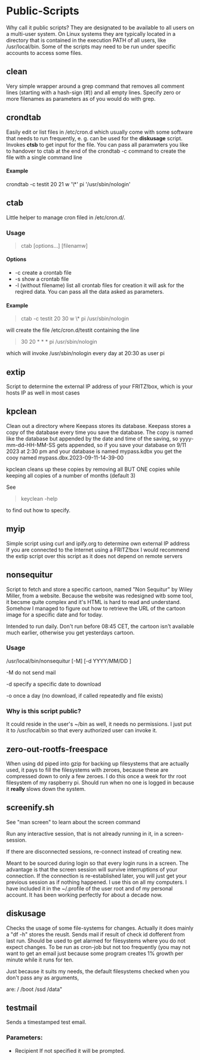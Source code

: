 # Public-Scripts
Why call it public scripts?
They are designated to be 
available to all users on 
a multi-user system. On Linux systems they are typically located
in a directory that is contained 
in the execution PATH of all users,
like /usr/local/bin.
Some of the scripts may need 
to be run under specific
accounts to access some files.

## clean
Very simple wrapper around
a grep command that removes
all comment lines (starting
with a hash-sign (#)) and
all empty lines. Specify
zero or more filenames as
parameters as of you would
do with grep.

## crondtab
Easily edit or list files in
/etc/cron.d which usually
come with some software that
needs to run frequently, e.
g. can be used for the 
**diskusage** script.
Invokes **ctsb** to get input
for the file. You can pass all
paramwters you like to handover
to ctab at the end of the
crondtab -c command to
create the file with a single command line
#### Example
crondtab -c testit 20 21 w '\\*' pi '/usr/sbin/nologin'

## ctab
Little helper to manage cron
filed in /etc/cron.d/.
### Usage
> ctab [options...] [filenamw]

#### Options
- -c create a crontab file
-  -s show a crontab file
-  -l (without filename) list all crontab files
 for creation it will ask for
 the reqired data. You can
 pass all the data asked as
 parameters.
#### Example
> ctab -c testit 20 30 w \\* pi /usr/sbin/nologin

will create the file
/etc/cron.d/testit containing
the line
> 30 20   * *     *       pi    /usr/sbin/nologin

which will invoke /usr/sbin/nologin every day at 20:30 as user pi 

## extip
Script to determine the external IP
address of your FRITZ!box, which is your hosts IP as well in most cases

## kpclean
Clean out a directory where
Keepass stores its database.
Keepass stores a copy of the
database every time you save
the database. The copy is named
like the database but appended
by the date and time of the
saving, so yyyy-mm-dd-HH-MM-SS
gets appended, so if you save
your database on 9/11 2023 at
2:30 pm and your database is
named mypass.kdbx you get the
cooy named
mypass.dbx.2023-09-11-14-39-00

kpclean cleans up these copies 
by removing all BUT ONE copies
while keeping all copies of
a number of months (default 3)

See 
>keyclean -help

to find out how to specify.

## myip
Simple script using curl and ipify.org
to determine own external IP address
If you are connected to the Internet
using a FRITZ!box I would recommend the extip script over this script as 
it does not depend on remote servers

## nonsequitur

Script to fetch and store a specific cartoon,
named "Non Sequitur" by Wiley Miller,
from a website. Because the website was redesigned witb some tool, it becsme quite complex and it's HTML
is hard to read and understand. 
Somehow I managed to figure out how 
to retrieve the URL of the cartoon 
image for a specific date and for today.

Intended to run daily. Don't 
run before 08:45 CET, the cartoon isn't available much earlier, otherwise you get yesterdays cartoon.

### Usage
/usr/local/bin/nonsequitur [-M] [-d YYYY/MM/DD ]

-M  do not send mail

-d  specify a specific date to download

-o  once a day (no download, if called repeatedly and file exists)

### Why is this script public?
It could reside in the user's
~/bin as well, it needs no
permissions. I just put it 
to /usr/local/bin so that
every authorized user can
invoke it.

## zero-out-rootfs-freespace

When using dd piped into gzip
for backing up filesystems that are actually used, it pays to fill the
filesystems with zeroes, because these are compressed down to only a few zeroes.
I do this once a week for thr root 
filesystem of my raspberry pi.
Should run when no one is logged in
because it **really** slows down the system.

## screenify.sh

See "man screen" to learn about the screen command 

Run any interactive session, that is not already running in it, in a screen-session.

If there are disconnected sessions, re-connect instead of creating new.

Meant to be sourced during login
so that every login runs in a 
screen. The advantage is that the screen session will survive 
interruptions of your connection.
If the connection is re-established 
later, you will just get your previous session as if nothing 
happened.
I use this on all my computers. 
I have included it in the 
~/.profile of the user root and
of my personal account.
It has been working perfectly for about a decade now.

## diskusage

Checks the usage of some file-systems
for changes. Actually it does 
mainly a "df -h" stores the
reuslt. Sends mail if result
of check id dofferent from 
last run. Should be used to
get alarmed for filesystems
where you do not expect 
changes. To be run as cron-job
but not too frequently (you
may not want to get an email
just because some program 
creates 1% growth per minute
while it runs for ten.

Just because it suits my needs,
the default filesystems checked
when you don't pass any as arguments,

are: / /boot /ssd /data"


## testmail
Sends a timestamped test
email. 

### Parameters:
- Recipient
If not specified it will be
prompted.
